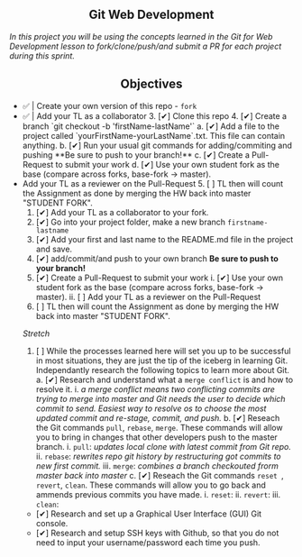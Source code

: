 <h2 align="center">Git Web Development</h2>
<i align="cetner">In this project you will be using the concepts learned in the Git for Web Development lesson to fork/clone/push/and submit a PR for each project during this sprint.</i>

<h2 align="center">Objectives</h2>
 <ul>
  <li>✅ | Create your own version of this repo - <code>fork</code>
  <li>✅ | Add your TL as a collaborator
3. [✔] Clone this repo
4. [✔] Create a branch `git checkout -b 'firstName-lastName'`
  a. [✔] Add a file to the project called `yourFirstName-yourLastName`.txt. This file can contain anything.
  b. [✔] Run your usual git commands for adding/commiting and pushing **Be sure to push to your branch!**
  c. [✔] Create a Pull-Request to submit your work
  d. [✔] Use your own student fork as the base (compare across forks, base-fork -> master).
  <li>Add your TL as a reviewer on the Pull-Request
5. [ ] TL then will count the Assignment as done by merging the HW back into master "STUDENT FORK".



1. [✔] Add your TL as a collaborator to your fork. 
2. [✔] Go into your project folder, make a new branch `firstname-lastname`
3. [✔] Add your first and last name to the README.md file in the project and save.
4. [✔] add/commit/and push to your own branch  **Be sure to push to your branch!**
5. [✔] Create a Pull-Request to submit your work
  i. [✔] Use your own student fork as the base (compare across forks, base-fork -> master).
  ii. [ ] Add your TL as a reviewer on the Pull-Request
6. [ ] TL then will count the Assignment as done by merging the HW back into master "STUDENT FORK".

*Stretch*
1. [ ] While the processes learned here will set you up to be successful in most situations, they are just the tip of the iceberg in learning Git. Independantly research the following topics to learn more about Git.
  a. [✔] Research and understand what a `merge conflict` is and how to resolve it.
      i. _a merge conflict means two conflicting commits are trying to merge into master and Git needs the user to decide which commit to send. Easiest way to resolve os to choose the most updated commit and re-stage, commit, and push._
  b. [✔] Reseach the Git commands `pull`, `rebase`, `merge`. These commands will allow you to bring in changes that other developers push to the master branch.
      i. `pull`: _updates local clone with latest commit from Git repo._
      ii. `rebase`: _rewrites repo git history by restructuring got commits to new first commit._
      iii. `merge`: _combines a branch checkouted frorm master back into master_
  c. [✔] Reseach the Git commands `reset `, `revert`, `clean`. These commands will allow you to go back and ammends previous commits you have made.
      i. `reset`:
      ii. `revert`:
      iii. `clean`:

- [✔] Research and set up a Graphical User Interface (GUI) Git console. 
   <img src="">
- [✔] Research and setup SSH keys with Github, so that you do not need to input your username/password each time you push. 

